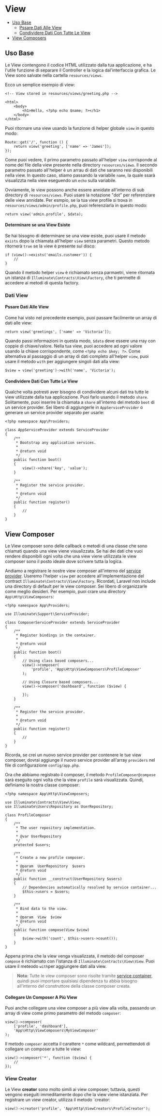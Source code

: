 # View

- [Uso Base](#uso-base)
	- [Pssare Dati Alle View](#passare-dati-alle-view)
	- [Condividere Dati Con Tutte Le View](#condividere-dati-con-tutte-le-view)
- [View Composers](#view-composers)

<a name="uso-base"></a>
## Uso Base

Le View contengono il codice HTML utilizzato dalla tua applicazione, e ha l'utile funzione di separare il Controller e la logica dal'interfaccia grafica. Le View sono salvate nella cartella `resources/views`.

Ecco un semplice esempio di view:

	<!-- View stored in resources/views/greeting.php -->

	<html>
		<body>
			<h1>Hello, <?php echo $name; ?></h1>
		</body>
	</html>

Puoi ritornare una view usando la funzione di helper globale `view` in questo modo:

	Route::get('/', function ()	{
		return view('greeting', ['name' => 'James']);
	});

Come puoi vedere, il primo parametro passato all'helper `view` corrisponde al nome del file della view presente nella directory `resources/views`. Il secondo parametro passato all'helper è un arrau di dati che saranno resi disponibili nella view. In questo caso, stiamo passando la variabile `name`, la quale ssarà visualizzta nella view eseguendo un `echo` sulla variabile.

Ovviamente, le view possono anche essere annidate all'interno di sub directory di `resources/views`. Puoi usare la notazione "dot" per referenziare delle view annidate. Per esmpio, se la tua view profile si trova in `resources/views/admin/profile.php`, puoi referenziarla in questo modo:

	return view('admin.profile', $data);

#### Determinare se una View Esiste

Se hai bisogno di determinare se una view esiste, puoi usare il metodo `exists` dopo la chiamata all'helper `view` senza parametri. Questo metodo ritornerà `true` se la view è presente sul disco:

	if (view()->exists('emails.customer')) {
		//
	}

Quando il metodo helper `view` è richiamato senza parmaetri, viene ritornata un istanza di `Illuminate\Contracts\View\Factory`, che ti permette di accedere ai metodi di questa factory.
<a name="dati-view"></a>
### Dati View

<a name="passare-dati-alle-view"></a>
#### Pssare Dati Alle View

Come hai visto nel precedente esempio, puoi passare facilmente un array di dati alle view:

	return view('greetings', ['name' => 'Victoria']);

Quando passi informazioni in questa modo, `$data` deve essere una rray con coppie di chiave/valore. Nella tua view, puoi accedere ad ogni valore usando la chiave corrispondente, come `<?php echo $key; ?>`. Come alternativa al passaggio di un array di dati completo all'helper `view`, puoi usare il metodo `with` per aggiungere singoli dati alla view:

	$view = view('greeting')->with('name', 'Victoria');

<a name="condividere-dati-con-tutte-le-view"></a>
#### Condividere Dati Con Tutte Le View

Qualche volta potresti aver bisogno di condividere alcuni dati tra tutte le view utilizzate dalla tua applicazione. Puoi farlo usando il metodo `share`. Solitamente, puoi inserire la chiamata a `share` all'interno del metodo `boot` di un service provider. Sei libero di aggiungerle in `AppServiceProvider` o generare un service provider separato per usarle:

	<?php namespace App\Providers;

	class AppServiceProvider extends ServiceProvider
	{
	    /**
	     * Bootstrap any application services.
	     *
	     * @return void
	     */
		public function boot()
		{
			view()->share('key', 'value');
		}

		/**
		 * Register the service provider.
		 *
		 * @return void
		 */
		public function register()
		{
			//
		}
	}

<a name="view-composer"></a>
## View Composer
Le View composer sono delle callback o metodi di una classe che sono chiamati quando una view viene visualizzata. Se hai dei dati che vuoi rendere disponibili ogni volta che una view viene utilizzata le view composer sono il posto ideale dove scrivere tutta la logica.

Andiamo a registrare le nostre view composer all'interno del [service provider](/documentazione/5.1/provider). Useremo l'helper `view` per accedere all'implementazione del contract `Illuminate\Contracts\View\Factory`. Ricordati, Laravel non include una directory di default per le view composer. Sei libero di organizzarle come meglio desideri. Per esempio, puoi crare una directory `App\Http\ViewComposers`:

	<?php namespace App\Providers;

	use Illuminate\Support\ServiceProvider;

	class ComposerServiceProvider extends ServiceProvider
	{
		/**
		 * Register bindings in the container.
		 *
		 * @return void
		 */
		public function boot()
		{
			// Using class based composers...
			view()->composer(
				'profile', 'App\Http\ViewComposers\ProfileComposer'
			);

			// Using Closure based composers...
			view()->composer('dashboard', function ($view) {

			});
		}

		/**
		 * Register the service provider.
		 *
		 * @return void
		 */
		public function register()
		{
			//
		}
	}

Ricorda, se crei un nuovo service provider per contenere le tue view composer, dovrai aggiunge il nuovo service provider all'array `providers` nel file di configurazione `config/app.php`.

Ora che abbiamo registrato il composer, il metodo `ProfileComposer@compose` sarà eseguito ogni volta che la view `profile` sarà visualizzata. Quindi, definiamo la nostra classe composer:

	<?php namespace App\Http\ViewComposers;

	use Illuminate\Contracts\View\View;
	use Illuminate\Users\Repository as UserRepository;

	class ProfileComposer
	{
		/**
		 * The user repository implementation.
		 *
		 * @var UserRepository
		 */
		protected $users;

		/**
		 * Create a new profile composer.
		 *
		 * @param  UserRepository  $users
		 * @return void
		 */
		public function __construct(UserRepository $users)
		{
			// Dependencies automatically resolved by service container...
			$this->users = $users;
		}

		/**
		 * Bind data to the view.
		 *
		 * @param  View  $view
		 * @return void
		 */
		public function compose(View $view)
		{
			$view->with('count', $this->users->count());
		}
	}

Appena prima che la view venga visualizzata, il metodo del composer `compose` è richiamato con l'istanza di `Illuminate\Contracts\View\View`. Puoi usare il meteodo `with`per aggiungere dati alla view.

> **Nota:** Tutte le view composer sono risolte tramite [service container](/documentazione/5.1/container), quindi puoi importare qualsiasi dipendenza tu abbia bisogno all'interno del construttore della classe composer creata.

#### Collegare Un Composer A Più View

Puoi anche collegare una view composer a più view alla volta, passando un array di view come primo parametro del metodo `composer`:

	view()->composer(
		['profile', 'dashboard'],
		'App\Http\ViewComposers\MyViewComposer'
	);

Il metodo `composer` accetta il carattere `*` come wildcard, permettendoti di collegare un composer a tutte le view:

	view()->composer('*', function ($view) {
		//
	});

### View Creator

Le View **creator** sono molto simili ai view composer; tuttavia, questi vengono eseguiti immeditamente dopo che la view viene istanziata. Per registrare un view creator, utilizza il metodo `creator:

	view()->creator('profile', 'App\Http\ViewCreators\ProfileCreator');

